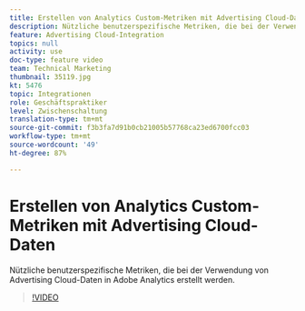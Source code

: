 ```yaml
---
title: Erstellen von Analytics Custom-Metriken mit Advertising Cloud-Daten
description: Nützliche benutzerspezifische Metriken, die bei der Verwendung von Advertising Cloud-Daten in Adobe Analytics erstellt werden.
feature: Advertising Cloud-Integration
topics: null
activity: use
doc-type: feature video
team: Technical Marketing
thumbnail: 35119.jpg
kt: 5476
topic: Integrationen
role: Geschäftspraktiker
level: Zwischenschaltung
translation-type: tm+mt
source-git-commit: f3b3fa7d91b0cb21005b57768ca23ed6700fcc03
workflow-type: tm+mt
source-wordcount: '49'
ht-degree: 87%

---
```



# Erstellen von Analytics Custom-Metriken mit Advertising Cloud-Daten

Nützliche benutzerspezifische Metriken, die bei der Verwendung von Advertising Cloud-Daten in Adobe Analytics erstellt werden.

>[!VIDEO](https://video.tv.adobe.com/v/35119/?quality=12&learn=on)
